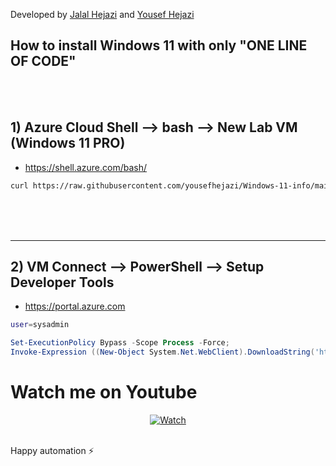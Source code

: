 Developed by [Jalal Hejazi](https://github.com/Jalalhejazi) and [Yousef Hejazi](https://github.com/yousefhejazi)


## How to install Windows 11 with only "ONE LINE OF CODE"
<br>
<br>



## 1) Azure Cloud Shell --> bash --> New Lab VM (Windows 11 PRO)
- https://shell.azure.com/bash/

```bash
curl https://raw.githubusercontent.com/yousefhejazi/Windows-11-info/main/setup-win11-vm.sh | bash
```



<br>
<br>
<br>
<hr>



## 2) VM Connect --> PowerShell --> Setup Developer Tools 

- https://portal.azure.com

```bash
user=sysadmin

```


```powershell
Set-ExecutionPolicy Bypass -Scope Process -Force;
Invoke-Expression ((New-Object System.Net.WebClient).DownloadString('https://raw.githubusercontent.com/yousefhejazi/Windows-11-info/main/setup-devtools.ps1'))
```



# Watch me on Youtube 




<div align="center">
  <a href="https://www.youtube.com/watch?v=WanyxZKhefc&t=4s"><img src="https://img.youtube.com/vi/lKL8PHv1bM0/0.jpg" alt="Watch"></a>
</div>



<br>

Happy automation ⚡

